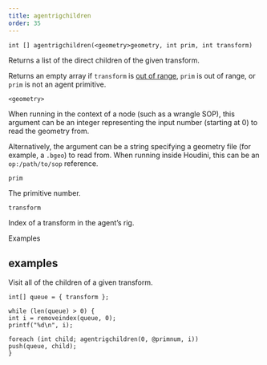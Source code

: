 ```yaml
---
title: agentrigchildren
order: 35
---
```

`int [] agentrigchildren(<geometry>geometry, int prim, int transform)`

Returns a list of the direct children of the given transform.

Returns an empty array if `transform` is [out of range](./agenttransformcount "Returns the number of transforms in an agent primitive’s rig."), `prim` is out of range, or `prim` is not an agent primitive.

`<geometry>`

When running in the context of a node (such as a wrangle SOP), this argument can be an integer representing the input number (starting at 0) to read the geometry from.

Alternatively, the argument can be a string specifying a geometry file (for example, a `.bgeo`) to read from. When running inside Houdini, this can be an `op:/path/to/sop` reference.

`prim`

The primitive number.

`transform`

Index of a transform in the agent’s rig.

Examples

## examples

Visit all of the children of a given transform.

```vex
int[] queue = { transform };

while (len(queue) > 0) {
int i = removeindex(queue, 0);
printf("%d\n", i);

foreach (int child; agentrigchildren(0, @primnum, i))
push(queue, child);
}

```
